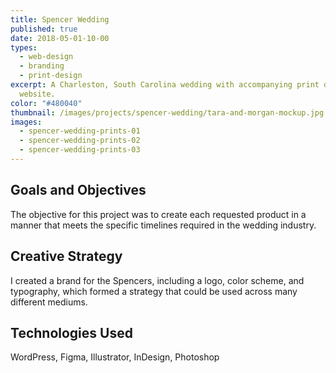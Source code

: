 ```yaml
---
title: Spencer Wedding
published: true
date: 2018-05-01-10-00
types:
  - web-design
  - branding
  - print-design
excerpt: A Charleston, South Carolina wedding with accompanying print design and
  website.
color: "#480040"
thumbnail: /images/projects/spencer-wedding/tara-and-morgan-mockup.jpg
images:
  - spencer-wedding-prints-01
  - spencer-wedding-prints-02
  - spencer-wedding-prints-03
---
```

## Goals and Objectives

The objective for this project was to create each requested product in a manner that meets the specific timelines required in the wedding industry.

## Creative Strategy

I created a brand for the Spencers, including a logo, color scheme, and typography, which formed a strategy that could be used across many different mediums.

## Technologies Used

WordPress, Figma, Illustrator, InDesign, Photoshop